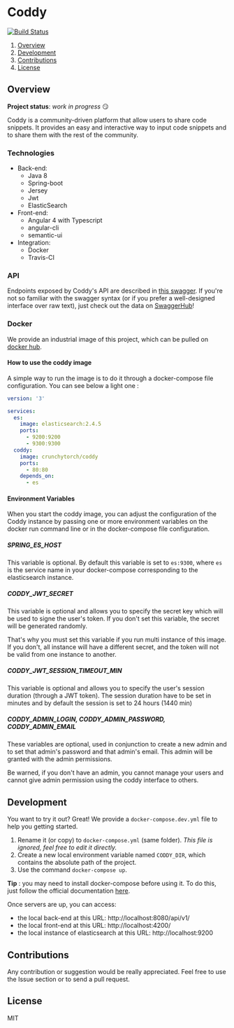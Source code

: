# Coddy
[![Build Status](https://travis-ci.org/Crunchy-Torch/coddy.svg?branch=master)](https://travis-ci.org/Crunchy-Torch/coddy)

1. [Overview](#overview)  
2. [Development](#development)
3. [Contributions](#contributions)
4. [License](#license)

## Overview

**Project status**: *work in progress* :smirk:

Coddy is a community-driven platform that allow users to share code snippets. It provides an easy and interactive way to input code snippets and to share them with the rest of the community.

### Technologies

* Back-end:
  * Java 8
  * Spring-boot
  * Jersey
  * Jwt
  * ElasticSearch
* Front-end:
  * Angular 4 with Typescript
  * angular-cli
  * semantic-ui
* Integration:
  * Docker
  * Travis-CI

### API
Endpoints exposed by Coddy's API are described in [this swagger](./docs/api-swagger.yml). If you're not so familiar with the swagger syntax (or if you prefer a well-designed interface over raw text), just check out the data on [SwaggerHub](https://app.swaggerhub.com/apis/Nexucis/Coddy/1.0.0)!

### Docker
We provide an industrial image of this project, which can be pulled on [docker hub](https://hub.docker.com/r/crunchytorch/coddy/).

#### How to use the coddy image

A simple way to run the image is to do it through a docker-compose file configuration. You can see below a light one : 

```yaml
version: '3'

services:
  es:
    image: elasticsearch:2.4.5
    ports:
      - 9200:9200
      - 9300:9300
  coddy:
    image: crunchytorch/coddy
    ports:
      - 80:80
    depends_on:
      - es
```

#### Environment Variables

When you start the coddy image, you can adjust the configuration of the Coddy instance by passing one or more environment variables on the docker run command line or in the docker-compose file configuration.

##### SPRING_ES_HOST

This variable is optional. By default this variable is set to `es:9300`, where `es` is the service name in your docker-compose corresponding to the elasticsearch instance.

##### CODDY_JWT_SECRET

This variable is optional and allows you to specify the secret key which will be used to signe the user's token. If you don't set this variable, the secret will be generated randomly.
 
That's why you must set this variable if you run multi instance of this image. If you don't, all instance will have a different secret, and the token will not be valid from one instance to another.

##### CODDY_JWT_SESSION_TIMEOUT_MIN

This variable is optional and allows you to specify the user's session duration (through a JWT token). The session duration have to be set in minutes and by default the session is set to 24 hours (1440 min)

##### CODDY_ADMIN_LOGIN, CODDY_ADMIN_PASSWORD, CODDY_ADMIN_EMAIL

These variables are optional, used in conjunction to create a new admin and to set that admin's password and that admin's email. This admin will be granted with the admin permissions.

Be warned, if you don't have an admin, you cannot manage your users and cannot give admin permission using the coddy interface to others.

## Development
You want to try it out? Great! We provide a `docker-compose.dev.yml` file to help you getting started.

1. Rename it (or copy) to `docker-compose.yml` (same folder).  *This file is ignored, feel free to edit it directly.*
2. Create a new local environment variable named `CODDY_DIR`, which contains the absolute path of the project.
3. Use the command `docker-compose up`.

**Tip** : you may need to install docker-compose before using it. To do this, just follow the official documentation [here](https://docs.docker.com/compose/install/).

Once servers are up, you can access:

* the local back-end at this URL: http://localhost:8080/api/v1/
* the local front-end at this URL: http://localhost:4200/
* the local instance of elasticsearch at this URL: http://localhost:9200

## Contributions

Any contribution or suggestion would be really appreciated. Feel free to use the Issue section or to send a pull request.

## License

MIT